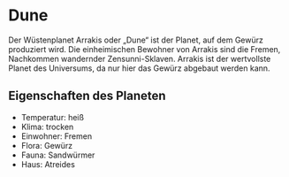# Dune

Der Wüstenplanet Arrakis oder „Dune“ ist der Planet, auf dem Gewürz produziert wird. Die einheimischen Bewohner von Arrakis sind die Fremen, Nachkommen wandernder Zensunni-Sklaven. Arrakis ist der wertvollste Planet des Universums, da nur hier das Gewürz abgebaut werden kann.


## Eigenschaften des Planeten

- Temperatur: heiß
- Klima: trocken
- Einwohner: Fremen
- Flora: Gewürz
- Fauna: Sandwürmer
- Haus: Atreides